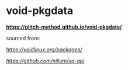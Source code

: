 # void-pkgdata

**https://glitch-method.github.io/void-pkgdata/**

sourced from:

*https://voidlinux.org/packages/*

*https://github.com/nilium/xq-api*
